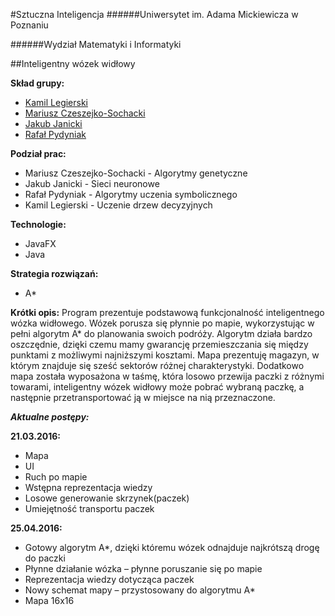 ﻿#Sztuczna Inteligencja
######Uniwersytet im. Adama Mickiewicza w Poznaniu

######Wydział Matematyki i Informatyki

##Inteligentny wózek widłowy

**Skład grupy:**
* [Kamil Legierski](https://github.com/Mixer3394) 
* [Mariusz Czeszejko-Sochacki](https://github.com/MariuszCz)
* [Jakub Janicki](https://github.com/Uncpy)
* [Rafał Pydyniak](https://github.com/RafalPydyniak)

**Podział prac:**
* Mariusz Czeszejko-Sochacki - Algorytmy genetyczne
* Jakub Janicki - Sieci neuronowe
* Rafał Pydyniak - Algorytmy uczenia symbolicznego
* Kamil Legierski - Uczenie drzew decyzyjnych

**Technologie:**
* JavaFX
* Java

**Strategia rozwiązań:**
* A*

**Krótki opis:**
   Program prezentuje podstawową funkcjonalność inteligentnego wózka widłowego. Wózek porusza się płynnie po mapie, wykorzystując w pełni algorytm A* do planowania swoich podróży. Algorytm działa bardzo oszczędnie, dzięki czemu mamy gwarancję przemieszczania się między punktami z możliwymi najniższymi kosztami. Mapa prezentuję magazyn, w którym znajduje się sześć sektorów różnej charakterystyki. Dodatkowo mapa została wyposażona w taśmę, która losowo przewija paczki z różnymi towarami, inteligentny wózek widłowy może pobrać wybraną paczkę, a następnie przetransportować ją w miejsce na nią przeznaczone.  
   
***Aktualne postępy:***

**21.03.2016:**
* Mapa
* UI
* Ruch po mapie
* Wstępna reprezentacja wiedzy
* Losowe generowanie skrzynek(paczek)
* Umiejętność transportu paczek


**25.04.2016:**
*	Gotowy algorytm A*, dzięki któremu wózek odnajduje najkrótszą drogę do paczki
*	Płynne działanie wózka – płynne poruszanie się po mapie 
*	Reprezentacja wiedzy dotycząca paczek
*	Nowy schemat mapy – przystosowany do algorytmu A*
*  Mapa 16x16

